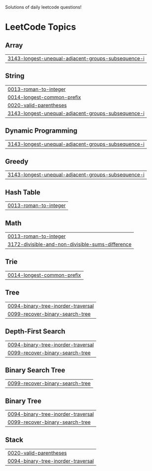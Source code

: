 Solutions of daily leetcode questions!

<!---LeetCode Topics Start-->
# LeetCode Topics
## Array
|  |
| ------- |
| [3143-longest-unequal-adjacent-groups-subsequence-i](https://github.com/terfefed/LeetCode/tree/master/3143-longest-unequal-adjacent-groups-subsequence-i) |
## String
|  |
| ------- |
| [0013-roman-to-integer](https://github.com/terfefed/LeetCode/tree/master/0013-roman-to-integer) |
| [0014-longest-common-prefix](https://github.com/terfefed/LeetCode/tree/master/0014-longest-common-prefix) |
| [0020-valid-parentheses](https://github.com/terfefed/LeetCode/tree/master/0020-valid-parentheses) |
| [3143-longest-unequal-adjacent-groups-subsequence-i](https://github.com/terfefed/LeetCode/tree/master/3143-longest-unequal-adjacent-groups-subsequence-i) |
## Dynamic Programming
|  |
| ------- |
| [3143-longest-unequal-adjacent-groups-subsequence-i](https://github.com/terfefed/LeetCode/tree/master/3143-longest-unequal-adjacent-groups-subsequence-i) |
## Greedy
|  |
| ------- |
| [3143-longest-unequal-adjacent-groups-subsequence-i](https://github.com/terfefed/LeetCode/tree/master/3143-longest-unequal-adjacent-groups-subsequence-i) |
## Hash Table
|  |
| ------- |
| [0013-roman-to-integer](https://github.com/terfefed/LeetCode/tree/master/0013-roman-to-integer) |
## Math
|  |
| ------- |
| [0013-roman-to-integer](https://github.com/terfefed/LeetCode/tree/master/0013-roman-to-integer) |
| [3172-divisible-and-non-divisible-sums-difference](https://github.com/terfefed/LeetCode/tree/master/3172-divisible-and-non-divisible-sums-difference) |
## Trie
|  |
| ------- |
| [0014-longest-common-prefix](https://github.com/terfefed/LeetCode/tree/master/0014-longest-common-prefix) |
## Tree
|  |
| ------- |
| [0094-binary-tree-inorder-traversal](https://github.com/terfefed/LeetCode/tree/master/0094-binary-tree-inorder-traversal) |
| [0099-recover-binary-search-tree](https://github.com/terfefed/LeetCode/tree/master/0099-recover-binary-search-tree) |
## Depth-First Search
|  |
| ------- |
| [0094-binary-tree-inorder-traversal](https://github.com/terfefed/LeetCode/tree/master/0094-binary-tree-inorder-traversal) |
| [0099-recover-binary-search-tree](https://github.com/terfefed/LeetCode/tree/master/0099-recover-binary-search-tree) |
## Binary Search Tree
|  |
| ------- |
| [0099-recover-binary-search-tree](https://github.com/terfefed/LeetCode/tree/master/0099-recover-binary-search-tree) |
## Binary Tree
|  |
| ------- |
| [0094-binary-tree-inorder-traversal](https://github.com/terfefed/LeetCode/tree/master/0094-binary-tree-inorder-traversal) |
| [0099-recover-binary-search-tree](https://github.com/terfefed/LeetCode/tree/master/0099-recover-binary-search-tree) |
## Stack
|  |
| ------- |
| [0020-valid-parentheses](https://github.com/terfefed/LeetCode/tree/master/0020-valid-parentheses) |
| [0094-binary-tree-inorder-traversal](https://github.com/terfefed/LeetCode/tree/master/0094-binary-tree-inorder-traversal) |
<!---LeetCode Topics End-->